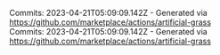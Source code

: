 Commits: 2023-04-21T05:09:09.142Z - Generated via https://github.com/marketplace/actions/artificial-grass
<br>
Commits: 2023-04-21T05:09:09.142Z - Generated via https://github.com/marketplace/actions/artificial-grass
<br>
